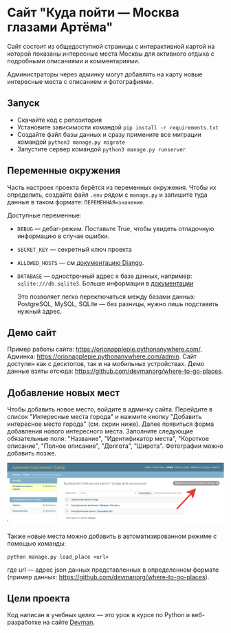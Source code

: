 # Сайт "Куда пойти — Москва глазами Артёма"

Сайт состоит из общедоступной страницы с интерактивной картой на которой показаны интересные места Москвы для активного отдыха с подробными описаниями и комментариями.

Администраторы через админку могут добавлять на карту новые интересные места с описанием и фотографиями.

## Запуск

- Скачайте код с репозитория
- Установите зависимости командой `pip install -r requirements.txt`
- Создайте файл базы данных и сразу примените все миграции командой `python3 manage.py migrate`
- Запустите сервер командой `python3 manage.py runserver`

## Переменные окружения

Часть настроек проекта берётся из переменных окружения. Чтобы их определить, создайте файл `.env` рядом с `manage.py` и запишите туда данные в таком формате: `ПЕРЕМЕННАЯ=значение`.

Доступные переменные:
- `DEBUG` — дебаг-режим. Поставьте True, чтобы увидеть отладочную информацию в случае ошибки.
- `SECRET_KEY` — секретный ключ проекта
- `ALLOWED_HOSTS` — см [документацию Django](https://docs.djangoproject.com/en/3.1/ref/settings/#allowed-hosts).
- `DATABASE` — однострочный адрес к базе данных, например: `sqlite:///db.sqlite3`. Больше информации в [документации](https://github.com/jacobian/dj-database-url)

    Это позволяет легко переключаться между базами данных: PostgreSQL, MySQL, SQLite — без разницы, нужно лишь подставить нужный адрес.


## Демо сайт

Пример работы сайта: https://orionapplepie.pythonanywhere.com/. Админка: https://orionapplepie.pythonanywhere.com/admin. Сайт доступен как с десктопов, так и на мобильных устройствах.
Демо данные взяты отсюда: https://github.com/devmanorg/where-to-go-places.

## Добавление новых мест

Чтобы добавить новое место, войдите в админку сайта.
Перейдите в список "Интересные места города" и нажмите кнопку "Добавить интересное место города" (см. скрин ниже). Далее появиться форма добавления нового интересного места. Заполните следующие обязательные поля:
"Название", "Идентификатор места", "Короткое описание", "Полное описание", 
"Долгота", "Широта". Фотографии можно добавить позже.

![](/assets/img/images_list.png "Страница добавления интересных мест")

Также новые места можно добавить в автоматизированном режиме с помощью команды:

```
python manage.py load_place <url>
```

где url — адрес json данных представленных в определенном формате (пример данных: https://github.com/devmanorg/where-to-go-places).

## Цели проекта

Код написан в учебных целях — это урок в курсе по Python и веб-разработке на сайте [Devman](https://dvmn.org).